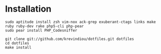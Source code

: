 Installation
============

    sudo aptitude install zsh vim-nox ack-grep exuberant-ctags links make ruby ruby-dev rake php5-cli php-pear
    sudo pear install PHP_Codesniffer

    git clone git://github.com/krevindiou/dotfiles.git dotfiles
    cd dotfiles
    make install

